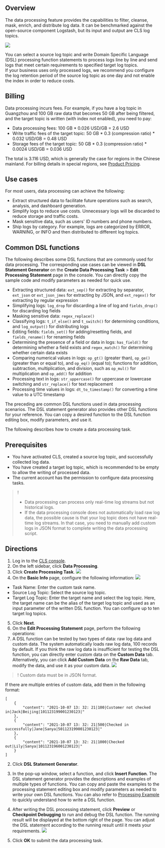 ## Overview

The data processing feature provides the capabilities to filter, cleanse, mask, enrich, and distribute log data. It can be benchmarked against the open-source component Logstash, but its input and output are CLS log topics.

![](https://qcloudimg.tencent-cloud.cn/raw/d974fd27c17733119feb79035516d6a0.png)

You can select a source log topic and write Domain Specific Language (DSL) processing function statements to process logs line by line and send logs that meet certain requirements to specified target log topics.   
If your business uses only processed logs, we recommend you configure the log retention period of the source log topic as one day and not enable the index in order to reduce costs.

## Billing
Data processing incurs fees. For example, if you have a log topic in Guangzhou and 100 GB raw data that becomes 50 GB after being filtered, and the target topic is written (with index not enabled), you need to pay:  
- Data processing fees: 100 GB * 0.026 USD/GB = 2.6 USD 
- Write traffic fees of the target topic: 50 GB * 0.3 (compression ratio) * 0.032 USD/GB = 0.48 USD  
- Storage fees of the target topic: 50 GB * 0.3 (compression ratio) * 0.0024 USD/GB  = 0.036 USD  

The total is 3.116 USD, which is generally the case for regions in the Chinese mainland. For billing details in special regions, see [Product Pricing](https://intl.cloud.tencent.com/document/product/614/37510).

## Use cases

For most users, data processing can achieve the following:
- Extract structured data to facilitate future operations such as search, analysis, and dashboard generation.   
- Simplify logs to reduce use costs. Unnecessary logs will be discarded to reduce storage and traffic costs.
- Mask sensitive data, such as users' ID numbers and phone numbers.
- Ship logs by category. For example, logs are categorized by ERROR, WARNING, or INFO and then distributed to different log topics.


## Common DSL functions

The following describes some DSL functions that are commonly used for data processing. The corresponding use cases can be viewed in **DSL Statement Generator** on the **Create Data Processing Task** > **Edit Processing Statement** page in the console. You can directly copy the sample code and modify parameters as needed for quick use.
- Extracting structured data: `ext_sep()` for extracting by separator, `ext_json` or `ext_json_jmes` for extracting by JSON, and `ext_regex()` for extracting by regular expression
- Simplifying logs: `log_drop` for discarding a line of log and `fields_drop()` for discarding log fields
- Masking sensitive data: `regex_replace()`
- Classifying logs: `t_if_else()` and `t_switch()` for determining conditions, and `log_output()` for distributing logs
- Editing fields: `fields_set()` for adding/resetting fields, and `fields_rename()` for renaming fields
- Determining the presence of a field or data in logs: `has_field()` for determining whether a field exists and `regex_match()` for determining whether certain data exists
- Comparing numerical values in logs: `op_gt()` (greater than), `op_ge()` (greater than or equal to), and `op_eq()` (equal to); functions for addition, subtraction, multiplication, and division, such as `op_mul()` for multiplication and `op_add()` for addition
- Processing text in logs: `str_uppercase()` for uppercase or lowercase switching and `str_replace()` for text replacement
- Processing time values in logs: `dt_to_timestamp()` for converting a time value to a UTC timestamp     

The preceding are common DSL functions used in data processing scenarios. The DSL statement generator also provides other DSL functions for your reference. You can copy a desired function to the DSL function editing box, modify parameters, and use it.

The following describes how to create a data processing task.

## Prerequisites

- You have activated CLS, created a source log topic, and successfully collected log data.
- You have created a target log topic, which is recommended to be empty to allow the writing of processed data.
- The current account has the permission to configure data processing tasks.

>! 
> - Data processing can process only real-time log streams but not historical logs.
> - If the data processing console does not automatically load raw log data, the possible cause is that your log topic does not have real-time log streams. In that case, you need to manually add custom logs in JSON format to complete writing the data processing script.
> 

## Directions

1. Log in to the [CLS console](https://console.cloud.tencent.com/cls).
2. On the left sidebar, click **Data Processing**.  
3. Click **Create Processing Task**.
![](https://qcloudimg.tencent-cloud.cn/raw/e96c95d62e1c810492d68b1663f366e8.png)
4. On the **Basic Info** page, configure the following information:
![](https://qcloudimg.tencent-cloud.cn/raw/1076f04e3090f71483e843f4d8a2e679.png)
 - Task Name: Enter the custom task name.
 - Source Log Topic: Select the source log topic.
 - Target Log Topic: Enter the target name and select the log topic. Here, the target name can be the alias of the target log topic and used as an input parameter of the written DSL function. You can configure up to ten target log topics.
5. Click **Next**.
6. On the **Edit Processing Statement** page, perform the following operations:
 1. A DSL function can be tested by two types of data: raw log data and custom data. The system automatically loads raw log data, 100 records by default. If you think the raw log data is insufficient for testing the DSL function, you can directly enter custom data on the **Custom Data** tab. Alternatively, you can click **Add Custom Data** on the **Raw Data** tab, modify the data, and use it as your custom data.
![](https://qcloudimg.tencent-cloud.cn/raw/a80edc9e020d5d2847ad66728e515dfd.png)
>! Custom data must be in JSON format.
> 
 If there are multiple entries of custom data, add them in the following format:
```
[
    {
        "content": "2021-10-07 13: 32: 21|100|Customer not checked in|Jack|Beijing|101123199001230123|"
    },
    {
        "content": "2021-10-07 13: 32: 21|500|Checked in successfully|Jane|Sanya|501123199001230123|"
    },
    {
        "content": "2021-10-07 13: 32: 21|1000|Checked out|Lily|Sanya|101123196001230123|"
    }
]
```
 2. Click **DSL Statement Generator**.

 3. In the pop-up window, select a function, and click **Insert Function**.
The DSL statement generator provides the descriptions and examples of multiple types of functions. You can copy and paste the examples to the processing statement editing box and modify parameters as needed to write your own DSL functions. You can also refer to [Processing Example](https://intl.cloud.tencent.com/document/product/614/43570) to quickly understand how to write a DSL function. 

 4. After writing the DSL processing statement, click **Preview** or **Checkpoint Debugging** to run and debug the DSL function.
The running result will be displayed at the bottom right of the page. You can adjust the DSL statement according to the running result until it meets your requirements.
![](https://qcloudimg.tencent-cloud.cn/raw/e3a8a47fc5d0e50532ca4f7b186eb421.png)
7. Click **OK** to submit the data processing task.
